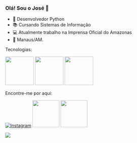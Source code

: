 ### Olá! Sou o José 👋


- 🐍 Desenvolvedor Python  
- 📚 Cursando Sistemas de Informação
- 💻 Atualmente trabalho na Imprensa Oficial do Amazonas
- :house_with_garden: Manaus/AM.

Tecnologias:

<div>
<img width="90" src="https://img.shields.io/badge/Python-3776AB?style=for-the-badge&logo=python&logoColor=white" />
<img width="90" src="https://img.shields.io/badge/Django-092E20?style=for-the-badge&logo=django&logoColor=white"/>
<img width="90" src="https://img.shields.io/badge/Flask-000000?style=for-the-badge&logo=flask&logoColor=white"/>
</div>



Encontre-me por aqui:

[![Instagram](https://img.shields.io/badge/-Instagram-E4405F?style=flat-square&logo=Instagram&logoColor=white&link=https://www.instagram.com/guilherme.lins/)](https://www.instagram.com/guilherme.lins/)
<a href="https://www.linkedin.com/in/jos%C3%A9-guilherme-prado-lins-filho-02a773178/"><img src="https://img.shields.io/badge/LinkedIn-0077B5?style=for-the-badge&logo=linkedin&logoColor=white))" width="85"></img></a>
<a href="https://api.whatsapp.com/send?phone=5592992365848"><img src="https://img.shields.io/badge/WhatsApp-25D366?style=for-the-badge&logo=whatsapp&logoColor=white" width="85"></img></a>


![](https://komarev.com/ghpvc/?username=zeguil&color=blue&style=flat)
